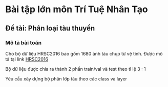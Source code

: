 # Bài tập lớn môn Trí Tuệ Nhân Tạo

## Đề tài: Phân loại tàu thuyền

### Mô tả bài toán
Cho bộ dữ liệu HRSC2016 bao gồm 1680 ảnh tàu chụp từ vệ tinh. Được mô tả tại link [HRSC2016](https://sites.google.com/site/hrsc2016/)

Bộ dữ liệu được chia ra thành 2 phần train/val và test theo tỉ lệ 3 : 1

Yêu cầu xây dựng bộ phân lớp tàu theo các class và layer

